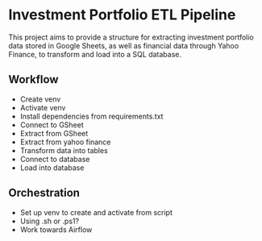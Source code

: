 # Investment Portfolio ETL Pipeline 
This project aims to provide a structure for extracting investment portfolio data stored in Google Sheets, as well 
as financial data through Yahoo Finance, to transform and load into a SQL database.

## Workflow

* Create venv
* Activate venv
* Install dependencies from requirements.txt
* Connect to GSheet
* Extract from GSheet
* Extract from yahoo finance
* Transform data into tables
* Connect to database
* Load into database

## Orchestration
* Set up venv to create and activate from script
* Using .sh or .ps1?
* Work towards Airflow
